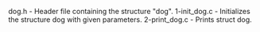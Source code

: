 dog.h - Header file containing the structure "dog".
1-init_dog.c - Initializes the structure dog with given parameters.
2-print_dog.c - Prints struct dog.
